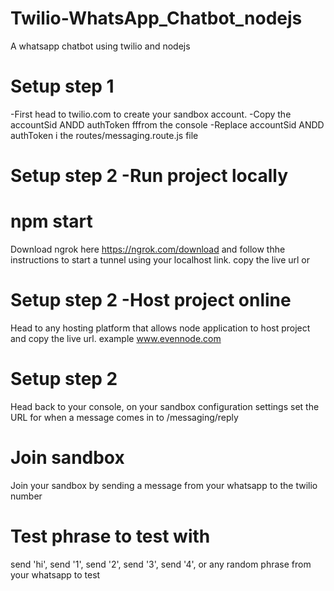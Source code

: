 # Twilio-WhatsApp_Chatbot_nodejs
A whatsapp chatbot using twilio and nodejs

# Setup step 1
-First head to twilio.com to create your sandbox account.
-Copy the accountSid ANDD authToken fffrom the console 
-Replace accountSid ANDD authToken i the routes/messaging.route.js file

# Setup step 2 -Run project locally
# npm start
Download ngrok here https://ngrok.com/download and follow thhe instructions to start a tunnel using your localhost link. copy the live url
or 

# Setup step 2 -Host project online 
Head to any hosting platform that allows node application to host project and copy the live url. example www.evennode.com

# Setup step 2
Head back to your console, on your sandbox configuration settings set the URL for when a message comes in to <your live link>/messaging/reply

# Join sandbox
Join your sandbox by sending a message from your whatsapp to the twilio number

# Test phrase to test with
send 'hi', send '1', send '2', send '3', send '4', or any random phrase from your whatsapp to test


